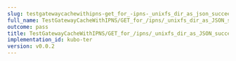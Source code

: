 ```yaml
---
slug: testgatewaycachewithipns-get_for_-ipns-_unixfs_dir_as_json_succeeds
full_name: TestGatewayCacheWithIPNS/GET_for_/ipns/_unixfs_dir_as_JSON_succeeds
outcome: pass
title: TestGatewayCacheWithIPNS/GET_for_/ipns/_unixfs_dir_as_JSON_succeeds
implementation_id: kubo-ter
version: v0.0.2
---
```


